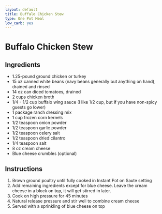 ```yaml
---
layout: default
title: Buffalo Chicken Stew
type: One Pot Meal
low_carb: yes
---
```


# Buffalo Chicken Stew

## Ingredients

- 1.25-pound ground chicken or turkey
- 15 oz canned white beans (navy beans generally but anything on hand), drained and rinsed
- 14 oz can diced tomatoes, drained
- 2 cups chicken broth
- 1/4 - 1/2 cup buffalo wing sauce (I like 1/2 cup, but if you have non-spicy guests go lower)
- 1 package ranch dressing mix
- 1 cup frozen corn kernels
- 1/2 teaspoon onion powder
- 1/2 teaspoon garlic powder
- 1/2 teaspoon celery salt
- 1/2 teaspoon dried cilantro
- 1/4 teaspoon salt
- 8 oz cream cheese
- Blue cheese crumbles (optional)

## Instructions

1. Brown ground poultry until fully cooked in Instant Pot on Saute setting
2. Add remaining ingredients except for blue cheese. Leave the cream cheese in a block on top, it will get stirred in later.
3. Cook on high pressure for 45 minutes
4. Natural release pressure and stir well to combine cream cheese
5. Served with a sprinkling of blue cheese on top